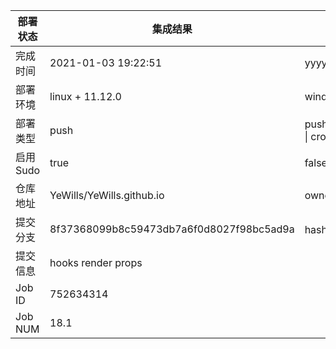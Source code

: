部署状态 | 集成结果 | 参考值
---|---|---
完成时间 | 2021-01-03 19:22:51 | yyyy-mm-dd hh:mm:ss
部署环境 | linux + 11.12.0 | window \| linux + stable
部署类型 | push | push \| pull_request \| api \| cron
启用Sudo | true | false \| true
仓库地址 | YeWills/YeWills.github.io | owner_name/repo_name
提交分支 | 8f37368099b8c59473db7a6f0d8027f98bc5ad9a | hash 16位
提交信息 | hooks render props |
Job ID   | 752634314 |
Job NUM  | 18.1 |
